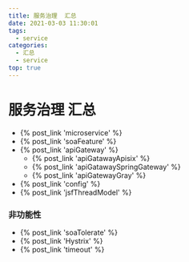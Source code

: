 ```yaml
---
title: 服务治理  汇总
date: 2021-03-03 11:30:01
tags:
  - service
categories: 
  - 汇总
  - service
top: true  
---
```


<p></p>
<!-- more -->

# 服务治理  汇总
+ {% post_link 'microservice' %}
+ {% post_link 'soaFeature' %}
+ {% post_link 'apiGateway' %}
  - {% post_link 'apiGatawayApisix' %}
  - {% post_link 'apiGatawaySpringGateway' %}
  - {% post_link 'apiGatewayGray' %}
+ {% post_link 'config' %}
+ {% post_link 'jsfThreadModel' %}

### 非功能性
+ {% post_link 'soaTolerate' %}
+ {% post_link 'Hystrix' %}
+ {% post_link 'timeout' %}





